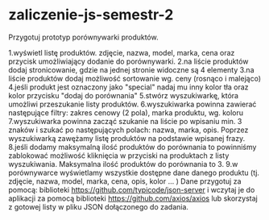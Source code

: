 # zaliczenie-js-semestr-2
Przygotuj prototyp porównywarki produktów.

1.wyświetl listę produktów. zdjęcie, nazwa, model, marka, cena oraz przycisk umożliwiający dodanie do porównywarki.
2.na liście produktów dodaj stronicowanie, gdzie na jednej stronie widoczne są 4 elementy
3.na liście produktów dodaj możliwość sortowanie wg. ceny (rosnąco i malejąco)
4.jeśli produkt jest oznaczony jako "special" nadaj mu inny kolor tła oraz kolor przycisku "dodaj do porównania"
5.stwórz wyszukiwarkę, która umożliwi przeszukanie listy produktów. 
6.wyszukiwarka powinna zawierać następujące filtry: zakres cenowy (2 pola), marka produktu, wg. koloru
7.wyszukiwarka powinna zacząć szukanie na liście po wpisaniu min. 3 znaków i szukać po następujących polach: nazwa, marka, opis. Poprzez wyszukiwarką zawężamy listę produktów na podstawie wpisanej frazy.
8.jeśli dodamy maksymalną ilość produktów do porównania to powinniśmy zablokować możliwość kliknięcia w przyciski na produktach z listy wyszukiwania. Maksymalna ilość produktów do porównania to 3. 
9.w porównywarce wyświetlamy wszystkie dostępne dane danego produktu (tj. zdjęcie, nazwa, model, marka, cena, opis, kolor ... )
Dane przygotuj za pomocą:
biblioteki https://github.com/typicode/json-server i wczytaj je do aplikacji za pomocą biblioteki https://github.com/axios/axios
lub skorzystaj z gotowej listy w pliku JSON dołączonego do zadania.